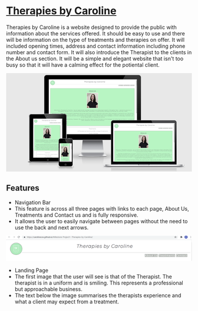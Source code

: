 # [Therapies by Caroline](https://carolinecos.github.io/Milestone-Project1--Therapies-by-Caroline/)

Therapies by Caroline is a website designed to provide the public with information about the services offered. It should be easy to use and there will be information on the type of treatments and therapies on offer. It will included opening times, address and contact information including phone number and contact form. It will also introduce the Therapist to the clients in the About us section. It will be a simple and elegant website that isn't too busy so that it will have a calming effect for the potiental client.

![Am I responsive](images/Screenshot-of-am-I-responsive.png)    

## Features

* Navigation Bar
 * This feature is across all three pages with links to each page, About Us, Treatments and Contact us and is fully responsive.
 * It allows the user to easily navigate between pages without the need to use the back and next arrows.

![Navigation bar](images/navigation-bar.png)

* Landing Page
 * The first image that the user will see is that of the Therapist. The therapist is in a uniform and is smiling. This represents a professional but approachable business.
 * The text below the image summarises the therapists experience and what a client may expect from a treatment.
 
 

